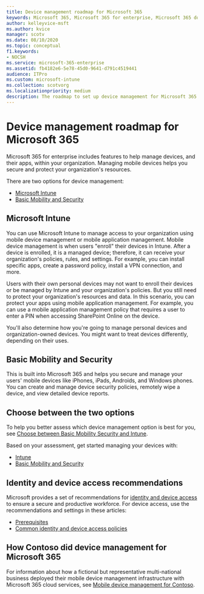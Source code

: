 ```yaml
---
title: Device management roadmap for Microsoft 365 
keywords: Microsoft 365, Microsoft 365 for enterprise, Microsoft 365 documentation, mobile device management, Intune
author: kelleyvice-msft 
ms.author: kvice
manager: scotv
ms.date: 08/10/2020
ms.topic: conceptual 
f1.keywords:
- NOCSH
ms.service: microsoft-365-enterprise
ms.assetid: fb4182e6-5e78-45d0-9641-d791c4519441
audience: ITPro
ms.custom: microsoft-intune
ms.collection: scotvorg
ms.localizationpriority: medium
description: The roadmap to set up device management for Microsoft 365.
---
```


# Device management roadmap for Microsoft 365

Microsoft 365 for enterprise includes features to help manage devices, and their apps, within your organization. Managing mobile devices helps you secure and protect your organization's resources.

There are two options for device management:

- [Microsoft Intune](#microsoft-intune)
- [Basic Mobility and Security](#basic-mobility-and-security)

## Microsoft Intune

You can use Microsoft Intune to manage access to your organization using mobile device management or mobile application management. Mobile device management is when users "enroll" their devices in Intune. After a device is enrolled, it is a managed device; therefore, it can receive your organization's  policies, rules, and settings. For example, you can install specific apps, create a password policy, install a VPN connection, and more.

Users with their own personal devices may not want to enroll their devices or be managed by Intune and your organization's policies. But you still need to protect your organization's resources and data. In this scenario, you can protect your apps using mobile application management. For example, you can use a mobile application management policy that requires a user to enter a PIN when accessing SharePoint Online on the device.

You'll also determine how you're going to manage personal devices and organization-owned devices. You might want to treat devices differently, depending on their uses.

## Basic Mobility and Security

This is built into Microsoft 365 and helps you secure and manage your users' mobile devices like iPhones, iPads, Androids, and Windows phones. You can create and manage device security policies, remotely wipe a device, and view detailed device reports.

## Choose between the two options

To help you better assess which device management option is best for you, see [Choose between Basic Mobility Security and Intune](/microsoft-365/admin/basic-mobility-security/choose-between-basic-mobility-and-security-and-intune).

Based on your assessment, get started managing your devices with:

- [Intune](/microsoft-365/solutions/manage-devices-with-intune-overview)
- [Basic Mobility and Security](https://support.microsoft.com/office/set-up-basic-mobility-and-security-dd892318-bc44-4eb1-af00-9db5430be3cd)
 
## Identity and device access recommendations

Microsoft provides a set of recommendations for [identity and device access](../security/office-365-security/microsoft-365-policies-configurations.md) to ensure a secure and productive workforce. For device access, use the recommendations and settings in these articles:

- [Prerequisites](../security/office-365-security/identity-access-prerequisites.md)
- [Common identity and device access policies](../security/office-365-security/identity-access-policies.md)

## How Contoso did device management for Microsoft 365

For information about how a fictional but representative multi-national business deployed their mobile device management infrastructure with Microsoft 365 cloud services, see [Mobile device management for Contoso](contoso-mdm.md).